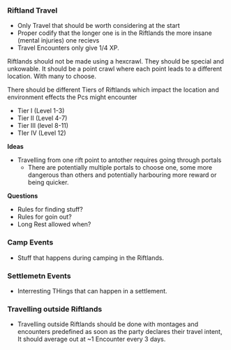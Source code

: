 ### Riftland Travel
- Only Travel that should be worth considering at the start
- Proper codify that the longer one is in the Riftlands the more insane (mental injuries) one recievs
- Travel Encounters only give 1/4 XP.

Riftlands should not be made using a hexcrawl. They should be special and unkowable.
It should be a point crawl where each point leads to a different location. With many to choose.

There should be different Tiers of Riftlands which impact the location and environment effects the Pcs might encounter
- Tier I (Level 1-3)
- Tier II (Level 4-7)
- Tier III (level 8-11)
- TIer IV (Level 12)

**Ideas**
- Travelling from one rift point to antother requires going through portals
  - There are potentially multiple portals to choose one, some more dangerous than others and potentially harbouring more reward or being quicker.

**Questions**
- Rules for finding stuff?
- Rules for goin out?
- Long Rest allowed when?

### Camp Events
- Stuff that happens during camping in the Riftlands.

### Settlemetn Events
- Interresting THings that can happen in a settlement.


### Travelling outside Riftlands
- Travelling outside Riftlands should be done with montages and encounters predefined as soon as the party declares their travel intent, It should average out at ~1 Encounter every 3 days.